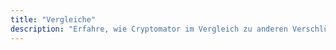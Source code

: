 ```yaml
---
title: "Vergleiche"
description: "Erfahre, wie Cryptomator im Vergleich zu anderen Verschlüsselungstools abschneidet und warum es die beste Wahl für deine Daten ist."
---
```

